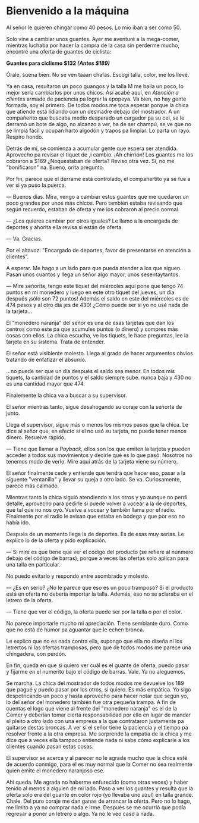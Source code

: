 # Bienvenido a la máquina

Al señor le quieren chingar como 40 pesos. Lo mío iban a ser como 50.

Solo vine a cambiar unos guantes. Ayer me aventuré a la mega-comer, mientras luchaba por hacer la compra de la casa sin perderme mucho, encontré una oferta de guantes de ciclista:

**Guantes para ciclismo $132 _(Antes $189)_**

Órale, suena bien. No se ven taaan chafas. Escogí talla, color, me los llevé.

Ya en casa, resultaron un poco guangos y la talla M me baila un poco, lo mejor sería cambiarlos por unos chicos. Así acabé aquí, en _Atención a clientes_ armado de paciencia pa lograr la epopeya. Va bien, no hay gente formada, soy el primero. De todos modos me toca esperar porque la chica que atiende está lidiando con un desmadre debajo del mostrador. A un compañerito que buscaba medio desperado un cargador pa su cel, se le derramó un bote de algo, no alcanzo a ver, ha de ser champú, se ve que no se limpia fácil y ocupan harto algodón y trapos pa limpiar. Lo parta un rayo. Respiro hondo.

Detrás de mí, se comienza a acumular gente que espera ser atendida. Aprovecho pa revisar el tiquet de ,i cambio. ¡Ah chirrión! Los guantes me los cobraron a $189 ¿Noquestaban de oferta? Reviso otra vez. Sí, no me "bonificaron" na. Bueno, orita pregunto.

Por fin, parece que el derrame está controlado, el compañertito ya se fue a ver si ya puso la puerca.

— Buenos días. Mira, vengo a cambiar estos guantes que me quedaron un poco grandes por unos más chicos. Pero también estaba revisando que según recuerdo, estaban de oferta y me los cobraron al precio normal.

— ¿Los quieres cambiar por otros iguales? Le llamo a la encargada de deportes y ahorita ella revisa si están de oferta.

— Va. Gracias.

Por el altavoz: "Encargado de deportes, favor de presentarse en atención a clientes".

A esperar. Me hago a un lado para que pueda atender a los que siguen. Pasan unos cuantos y llega un señor algo mayor, unos sesentaytantos.

— Mire señorita, tengo este tiquet del miércoles aquí pone que tengo 74 puntos en mi monedero y luego en este otro tiquet del jueves, un día después ¡sólo son 72 puntos! Además el saldo en este del miércoles es de 474 pesos y al otro día ¡es de 430! ¿Cómo puede ser si yo no usé nada de la tarjeta...

El "monedero naranja" del señor es una de esas tarjetas que dan los centros como este pa que acumules puntos (o dinero) y compres más cosas con ellos. La chica escucha, ve los tiquets, le hace preguntas, lee la tarjeta en su sistema. Trata de entender.

El señor está visiblente molesto. Llega al grado de hacer argumentos obvios tratando de enfatizar el absurdo.

…no puede ser que un día después el saldo sea menor. En todos mis tiquets, la cantidad de puntos y el saldo siempre sube. nunca baja y 430 no es una cantidad mayor que 474.

Finalemente la chica va a buscar a su supervisor.

El señor mientras tanto, sigue desahogando su coraje con la señorta de junto.

Llega el supervisor, sigue más o menos los mismos pasos que la chica. Le dice al señor que, en efecto si el no usó su tarjeta, no puede tener menos dinero. Resuelve rápido.

— Tiene que llamar a _Payback,_ ellos son los que emiten la tarjeta y pueden acceder a todos sus movimientos y decirle qué es lo que pasó. Nosotros no tenemos modo de verlo.  Mire aquí atrás de la tarjeta viene su número.

El señor finalmente cede y entiende que tendrá que hacer eso, pasar a la siguente "ventanilla" y llevar su queja a otro lado. Se va. Curiosamente, parece más calmado.

Mientras tanto la chica siguió atendiendo a los otros y yo aunque no perdí detalle, aprovecho para pedirle si puede volver a vocear a la de deportes, qué tal que no nos oyó. Vuelve a vocear y también llama por el radio. Finalmente por el radio le avisan que estaba en bodega y que por eso no había ido.

Después de un momento llega la de deportes. Es de esas muy serias. Le explico lo de la oferta y pido explicación.

— Si mire es que tiene que ver el código del producto (se refiere al núnmero debajo del código de barras), porque a veces las ofertas solo aplican para una talla en particular.

No puedo evitarlo y respondo entre asombrado y molesto.

— ¿Es en serio? ¿No le parece que eso es un poco tramposo? Si el producto está en oferta no debería importar la talla. Además, eso no se aclaraba en el letrero de la oferta.

— Tiene que ver el código, la oferta puede ser por la talla o por el color.

No parece importarle mucho mi apreciación. Tiene semblante duro. Como que no está de humor pa aguantar que le echen bronca.

Le explico que no es nada contra ella, supongo que ella no diseña ni los letrertos ni las ofertas tramposas, pero que de todos modos me parece una chingadera, con perdón.

En fin, queda en que si quiero ver cuál es el guante de oferta, puedo pasar y fijarme en el numerito bajo el código de barras. Vale. Ya no aleguemos.

Se marcha. La chica del mostrador de todos modos me devuelve los 189 que pagué y puedo pasar por los otros, si quiero. Es más empática. Yo sigo despotricando un poco y hasta aprovecho para hacer notar que según yo, lo del señor del monedero también fue otra pequeña trampa. A fin de cuentas el logo que viene al frente del "monedero naranja" es el de la Comer y deberían tomar cierta responsabilidad por ello en lugar de mandar el pleito a otro lado con una empresa a la que contrataron justamente pa quitarse destas broncas. A ver si el señor tiene la paciencia y el tiempo pa resolver frente a la otra empresa. Me sorprende la empatía de la chica y me dice que a veces ella tampoco entiende nada ni sabe cómo explicarle a los clientes cuando pasan estas cosas.

El supervisor se acerca y al parecer no le agrada mucho que la chica esté de acuerdo conmigo, para el es muy normal que la Comer no sea realmente quien emite el monedero naranjoso ese.

Ahi queda. Me agrada no haberme enfurecido (como otras veces) y haber tenido al menos a alguien de mi lado. Paso a ver los guantes y resulta que la oferta solo era del guante en color rojo (yo llevaba uno azul) en talla grande. Chale. Del puro coraje me dan ganas de arrancar la oferta. Pero no lo hago, me limito a ya no comprar nada e irme. Después se me ocurrió que podía regresar a poner un letrero o algo. Ya no le veo caso a nada.
